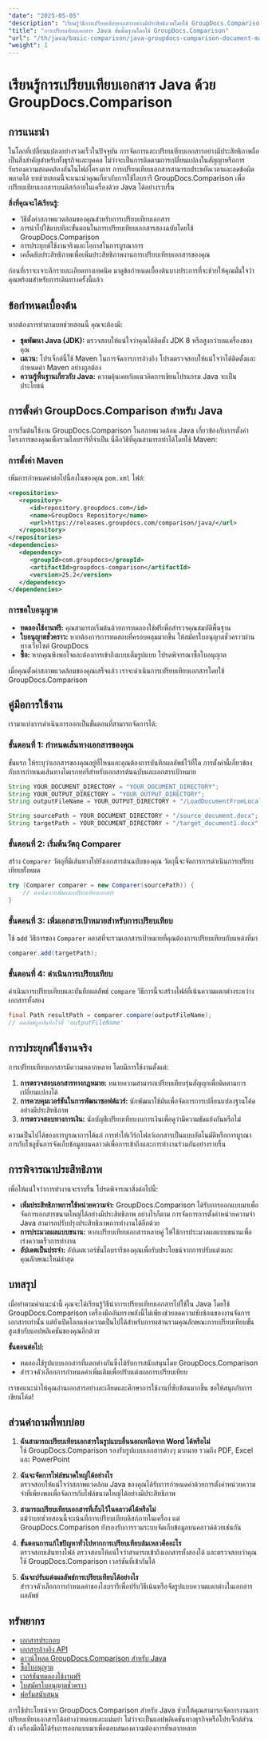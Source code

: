 ```yaml
---
"date": "2025-05-05"
"description": "เรียนรู้วิธีการเปรียบเทียบเอกสารอย่างมีประสิทธิภาพโดยใช้ GroupDocs.Comparison ใน Java คู่มือนี้ครอบคลุมถึงการตั้งค่า การใช้งาน และการเพิ่มประสิทธิภาพการทำงาน"
"title": "การเปรียบเทียบเอกสาร Java ขั้นพื้นฐานโดยใช้ GroupDocs.Comparison"
"url": "/th/java/basic-comparison/java-groupdocs-comparison-document-management-guide/"
"weight": 1
---
```


# เรียนรู้การเปรียบเทียบเอกสาร Java ด้วย GroupDocs.Comparison

## การแนะนำ

ในโลกที่เปลี่ยนแปลงอย่างรวดเร็วในปัจจุบัน การจัดการและเปรียบเทียบเอกสารอย่างมีประสิทธิภาพถือเป็นสิ่งสำคัญสำหรับทั้งธุรกิจและบุคคล ไม่ว่าจะเป็นการติดตามการเปลี่ยนแปลงในสัญญาหรือการรับรองความสอดคล้องกันในไฟล์โครงการ การเปรียบเทียบเอกสารสามารถประหยัดเวลาและลดข้อผิดพลาดได้ บทช่วยสอนนี้จะแนะนำคุณเกี่ยวกับการใช้ไลบรารี GroupDocs.Comparison เพื่อเปรียบเทียบเอกสารบนดิสก์ภายในเครื่องด้วย Java ได้อย่างราบรื่น

**สิ่งที่คุณจะได้เรียนรู้:**
- วิธีตั้งค่าสภาพแวดล้อมของคุณสำหรับการเปรียบเทียบเอกสาร
- การนำไปใช้แบบทีละขั้นตอนในการเปรียบเทียบเอกสารสองฉบับโดยใช้ GroupDocs.Comparison
- การประยุกต์ใช้งานจริงและโอกาสในการบูรณาการ
- เคล็ดลับประสิทธิภาพเพื่อเพิ่มประสิทธิภาพงานการเปรียบเทียบเอกสารของคุณ

ก่อนที่เราจะเจาะลึกรายละเอียดทางเทคนิค มาดูข้อกำหนดเบื้องต้นบางประการที่จะช่วยให้คุณมั่นใจว่าคุณพร้อมสำหรับการเดินทางครั้งนี้แล้ว

## ข้อกำหนดเบื้องต้น

หากต้องการทำตามบทช่วยสอนนี้ คุณจะต้องมี:

- **ชุดพัฒนา Java (JDK):** ตรวจสอบให้แน่ใจว่าคุณได้ติดตั้ง JDK 8 หรือสูงกว่าบนเครื่องของคุณ
- **เมเวน:** โปรเจ็กต์นี้ใช้ Maven ในการจัดการการอ้างอิง โปรดตรวจสอบให้แน่ใจว่าได้ติดตั้งและกำหนดค่า Maven อย่างถูกต้อง
- **ความรู้พื้นฐานเกี่ยวกับ Java:** ความคุ้นเคยกับแนวคิดการเขียนโปรแกรม Java จะเป็นประโยชน์

## การตั้งค่า GroupDocs.Comparison สำหรับ Java

การเริ่มต้นใช้งาน GroupDocs.Comparison ในสภาพแวดล้อม Java เกี่ยวข้องกับการตั้งค่าโครงการของคุณเพื่อรวมไลบรารีที่จำเป็น นี่คือวิธีที่คุณสามารถทำได้โดยใช้ Maven:

### การตั้งค่า Maven

เพิ่มการกำหนดค่าต่อไปนี้ลงในของคุณ `pom.xml` ไฟล์:

```xml
<repositories>
   <repository>
      <id>repository.groupdocs.com</id>
      <name>GroupDocs Repository</name>
      <url>https://releases.groupdocs.com/comparison/java/</url>
   </repository>
</repositories>
<dependencies>
   <dependency>
      <groupId>com.groupdocs</groupId>
      <artifactId>groupdocs-comparison</artifactId>
      <version>25.2</version>
   </dependency>
</dependencies>
```

### การขอใบอนุญาต

- **ทดลองใช้งานฟรี:** คุณสามารถเริ่มต้นด้วยการทดลองใช้ฟรีเพื่อสำรวจคุณสมบัติพื้นฐาน
- **ใบอนุญาตชั่วคราว:** หากต้องการการทดสอบที่ครอบคลุมมากขึ้น ให้สมัครใบอนุญาตชั่วคราวผ่านทางเว็บไซต์ GroupDocs
- **ซื้อ:** หากคุณพึงพอใจและต้องการเข้าถึงแบบเต็มรูปแบบ โปรดพิจารณาซื้อใบอนุญาต

เมื่อคุณตั้งค่าสภาพแวดล้อมของคุณเสร็จแล้ว เราจะดำเนินการเปรียบเทียบเอกสารโดยใช้ GroupDocs.Comparison

## คู่มือการใช้งาน

เรามาแบ่งการดำเนินการออกเป็นขั้นตอนที่สามารถจัดการได้:

### ขั้นตอนที่ 1: กำหนดเส้นทางเอกสารของคุณ

ขั้นแรก ให้ระบุว่าเอกสารของคุณอยู่ที่ไหนและคุณต้องการบันทึกผลลัพธ์ไว้ที่ใด การตั้งค่านี้เกี่ยวข้องกับการกำหนดเส้นทางไดเรกทอรีสำหรับเอกสารต้นฉบับและเอกสารเป้าหมาย

```java
String YOUR_DOCUMENT_DIRECTORY = "YOUR_DOCUMENT_DIRECTORY";
String YOUR_OUTPUT_DIRECTORY = "YOUR_OUTPUT_DIRECTORY";
String outputFileName = YOUR_OUTPUT_DIRECTORY + "/LoadDocumentFromLocalDisc_result.docx";

String sourcePath = YOUR_DOCUMENT_DIRECTORY + "/source_document.docx";
String targetPath = YOUR_DOCUMENT_DIRECTORY + "/target_document1.docx";
```

### ขั้นตอนที่ 2: เริ่มต้นวัตถุ Comparer

สร้าง `Comparer` วัตถุที่มีเส้นทางไปยังเอกสารต้นฉบับของคุณ วัตถุนี้จะจัดการการดำเนินการเปรียบเทียบทั้งหมด

```java
try (Comparer comparer = new Comparer(sourcePath)) {
    // ดำเนินการเพิ่มและเปรียบเทียบเอกสาร
}
```

### ขั้นตอนที่ 3: เพิ่มเอกสารเป้าหมายสำหรับการเปรียบเทียบ

ใช้ `add` วิธีการของ `Comparer` คลาสที่จะรวมเอกสารเป้าหมายที่คุณต้องการเปรียบเทียบกับแหล่งที่มา

```java
comparer.add(targetPath);
```

### ขั้นตอนที่ 4: ดำเนินการเปรียบเทียบ

ดำเนินการเปรียบเทียบและบันทึกผลลัพธ์ `compare` วิธีการนี้จะสร้างไฟล์ที่เน้นความแตกต่างระหว่างเอกสารทั้งสอง

```java
final Path resultPath = comparer.compare(outputFileName);
// ผลลัพธ์ถูกบันทึกไว้ที่ 'outputFileName'
```

## การประยุกต์ใช้งานจริง

การเปรียบเทียบเอกสารมีความหลากหลาย โดยมีการใช้งานตั้งแต่:

1. **การตรวจสอบเอกสารทางกฎหมาย:** ทนายความสามารถเปรียบเทียบรุ่นสัญญาเพื่อติดตามการเปลี่ยนแปลงได้
2. **การควบคุมเวอร์ชันในการพัฒนาซอฟต์แวร์:** นักพัฒนาใช้มันเพื่อจัดการการเปลี่ยนแปลงฐานโค้ดอย่างมีประสิทธิภาพ
3. **การตรวจสอบทางการเงิน:** นักบัญชีเปรียบเทียบงบการเงินเพื่อดูว่ามีความขัดแย้งกันหรือไม่

ความเป็นไปได้ของการบูรณาการได้แก่ การทำให้เวิร์กโฟลว์เอกสารเป็นแบบอัตโนมัติหรือการบูรณาการกับโซลูชั่นการจัดเก็บข้อมูลบนคลาวด์เพื่อการเข้าถึงและการทำงานร่วมกันอย่างราบรื่น

## การพิจารณาประสิทธิภาพ

เพื่อให้แน่ใจว่าการทำงานจะราบรื่น โปรดพิจารณาสิ่งต่อไปนี้:

- **เพิ่มประสิทธิภาพการใช้หน่วยความจำ:** GroupDocs.Comparison ได้รับการออกแบบมาเพื่อจัดการเอกสารขนาดใหญ่ได้อย่างมีประสิทธิภาพ อย่างไรก็ตาม การจัดการการตั้งค่าหน่วยความจำ Java สามารถปรับปรุงประสิทธิภาพการทำงานได้อีกด้วย
- **การประมวลผลแบบขนาน:** หากเปรียบเทียบเอกสารหลายคู่ ให้ใช้การประมวลผลแบบขนานเพื่อเร่งความเร็วการทำงาน
- **อัปเดตเป็นประจำ:** อัปเดตเวอร์ชันไลบรารีของคุณเพื่อรับประโยชน์จากการปรับแต่งและคุณลักษณะใหม่ล่าสุด

## บทสรุป

เมื่อทำตามคำแนะนำนี้ คุณจะได้เรียนรู้วิธีนำการเปรียบเทียบเอกสารไปใช้ใน Java โดยใช้ GroupDocs.Comparison เครื่องมืออันทรงพลังนี้ไม่เพียงช่วยลดความซับซ้อนของงานจัดการเอกสารเท่านั้น แต่ยังเปิดโลกแห่งความเป็นไปได้สำหรับการผสานรวมคุณลักษณะการเปรียบเทียบขั้นสูงเข้ากับแอปพลิเคชันของคุณอีกด้วย

**ขั้นตอนต่อไป:**
- ทดลองใช้รูปแบบเอกสารที่แตกต่างกันซึ่งได้รับการสนับสนุนโดย GroupDocs.Comparison
- สำรวจตัวเลือกการกำหนดค่าเพิ่มเติมเพื่อปรับแต่งผลการเปรียบเทียบ

เราขอแนะนำให้คุณอ่านเอกสารอย่างละเอียดและศึกษาการใช้งานที่ซับซ้อนมากขึ้น ขอให้สนุกกับการเขียนโค้ด!

## ส่วนคำถามที่พบบ่อย

1. **ฉันสามารถเปรียบเทียบเอกสารในรูปแบบอื่นนอกเหนือจาก Word ได้หรือไม่**  
   ใช่ GroupDocs.Comparison รองรับรูปแบบเอกสารต่างๆ มากมาย รวมถึง PDF, Excel และ PowerPoint

2. **ฉันจะจัดการไฟล์ขนาดใหญ่ได้อย่างไร**  
   ตรวจสอบให้แน่ใจว่าสภาพแวดล้อม Java ของคุณได้รับการกำหนดค่าด้วยการตั้งค่าหน่วยความจำที่เพียงพอเพื่อจัดการกับไฟล์ขนาดใหญ่ได้อย่างมีประสิทธิภาพ

3. **สามารถเปรียบเทียบเอกสารที่เก็บไว้ในคลาวด์ได้หรือไม่**  
   แม้ว่าบทช่วยสอนนี้จะเน้นที่การเปรียบเทียบดิสก์ภายในเครื่อง แต่ GroupDocs.Comparison ยังรองรับการรวมระบบจัดเก็บข้อมูลบนคลาวด์ด้วยเช่นกัน

4. **ขั้นตอนการแก้ไขปัญหาทั่วไปหากการเปรียบเทียบล้มเหลวคืออะไร**  
   ตรวจสอบเส้นทางไฟล์ ตรวจสอบให้แน่ใจว่าสามารถเข้าถึงเอกสารทั้งสองได้ และตรวจสอบว่าคุณใช้ GroupDocs.Comparison เวอร์ชันที่เข้ากันได้

5. **ฉันจะปรับแต่งผลลัพธ์การเปรียบเทียบได้อย่างไร**  
   สำรวจตัวเลือกการกำหนดค่าของไลบรารีเพื่อปรับวิธีเน้นหรือจัดรูปแบบความแตกต่างในเอกสารผลลัพธ์

## ทรัพยากร

- [เอกสารประกอบ](https://docs.groupdocs.com/comparison/java/)
- [เอกสารอ้างอิง API](https://reference.groupdocs.com/comparison/java/)
- [ดาวน์โหลด GroupDocs.Comparison สำหรับ Java](https://releases.groupdocs.com/comparison/java/)
- [ซื้อใบอนุญาต](https://purchase.groupdocs.com/buy)
- [เวอร์ชันทดลองใช้งานฟรี](https://releases.groupdocs.com/comparison/java/)
- [ใบสมัครใบอนุญาตชั่วคราว](https://purchase.groupdocs.com/temporary-license/)
- [ฟอรั่มสนับสนุน](https://forum.groupdocs.com/c/comparison)

การใช้ประโยชน์จาก GroupDocs.Comparison สำหรับ Java ช่วยให้คุณสามารถจัดการงานการเปรียบเทียบเอกสารได้อย่างง่ายดายและแม่นยำ ไม่ว่าจะเป็นแอปพลิเคชันทางธุรกิจหรือโปรเจ็กต์ส่วนตัว เครื่องมือนี้ได้รับการออกแบบมาเพื่อตอบสนองความต้องการที่หลากหลาย